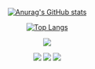 <div id="title" align=center>


[![Anurag's GitHub stats](https://github-readme-stats.vercel.app/api?username=shay-520&show_icons=true&theme=tokyonight)](https://b23.tv/iEJTnPp)

[![Top Langs](https://github-readme-stats.vercel.app/api/top-langs/?username=shay-520&show_icons=true&theme=tokyonight)](https://github.com/anuraghazra/github-readme-stats)

![](https://img.shields.io/badge/bilibili-bule) 

![](https://img.shields.io/badge/游戏黑客-20B2AA?style=for-the-badge)
![](https://img.shields.io/badge/编译原理-pink)
![](https://img.shields.io/badge/二次元-8A2BE2)

</div>